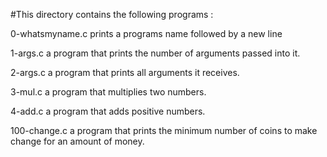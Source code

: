 #This directory contains the following programs :


0-whatsmyname.c prints a programs name followed by a new line

1-args.c a program that prints the number of arguments passed into it.

2-args.c  a program that prints all arguments it receives.

3-mul.c a program that multiplies two numbers.

4-add.c a program that adds positive numbers.

100-change.c  a program that prints the minimum number of coins to make change for an amount of money.


